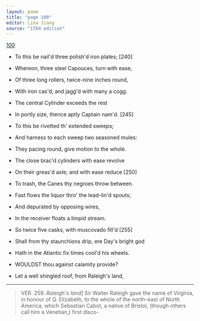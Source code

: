 ```yaml
---
layout: poem
title: "page 100"
editor: Lina Jiang
source: "1764 edition"
---
```



[100]()

- To this be nail'd three polish'd iron plates; [240]
- Whereon, three steel Capouces, turn with ease,
- Of three long rollers, twice-nine inches round,
- With iron cas'd, and jagg'd with many a cogg.
- The central Cylinder exceeds the rest
- In portly size, thence aptly Captain nam'd. [245]
- To this be rivetted th' extended sweeps;
- And harness to each sweep two seasoned mules:
- They pacing round, give motion to the whole.
- The close brac'd cylinders with ease revolve
- On their greas'd axle; and with ease reduce [250]
- To trash, the Canes thy negroes throw between.
- Fast flows the liquor thro' the lead-lin'd spouts;
- And depurated by opposing wires,
- In the receiver floats a limpid stream.
- So twice five casks, with muscovado fill'd [255]
- Shall from thy staunchions drip, ere Day's bright god
- Hath in the Atlantic fix times cool'd his wheels.

- WOULDST thou against calamity provide?
- Let a well shingled roof, from Raleigh's land,

---

> VER. 259. *Raleigh's land*\] Sir Walter Raleigh gave the name of Virginia, in honour of Q. Elizabeth, to the whole of the north-east of North America, which Sebastian Cabot, a native of Bristol, \(though others call him a Venetian,\) first disco-